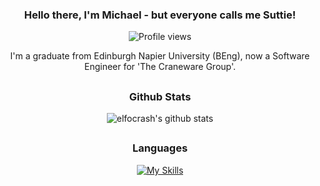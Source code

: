 <div align="center">
  
### Hello there, I'm Michael - but everyone calls me Suttie!
![Profile views](https://komarev.com/ghpvc/?username=Suttie23&color=red&style=flat)

I'm a graduate from Edinburgh Napier University (BEng), now a Software Engineer for 'The Craneware Group'.
##
### Github Stats

![elfocrash's github stats](https://github-readme-stats.vercel.app/api?username=Suttie23&show_icons=true&theme=dracula)

##
### Languages
[![My Skills](https://skillicons.dev/icons?i=html,css,angular,nodejs,postgres,cs,cpp,elixir,java&theme=dark)](https://skillicons.dev)
 
</div>
